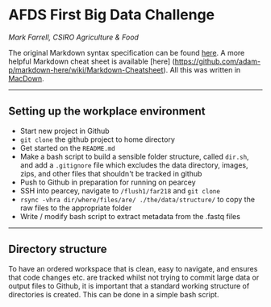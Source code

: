 # AFDS First Big Data Challenge
*Mark Farrell, CSIRO Agriculture & Food*

The original Markdown syntax specification can be found [here](http://daringfireball.net/projects/markdown/syntax).
A more helpful Markdown cheat sheet is available [here] (https://github.com/adam-p/markdown-here/wiki/Markdown-Cheatsheet). All this was written in [MacDown](https://macdown.uranusjr.com/).

___


## Setting up the workplace environment
* Start new project in Github
* `git clone` the github project to home directory
* Get started on the `README.md`
* Make a bash script to build a sensible folder structure, called `dir.sh`, and add a `.gitignore` file which excludes the data directory, images, zips, and other files that shouldn't be tracked in github
* Push to Github in preparation for running on pearcey
* SSH into pearcey, navigate to `/flush1/far218` and `git clone`
* `rsync -vhra dir/where/files/are/ ./the/data/structure/` to copy the raw files to the appropriate folder
* Write / modify bash script to extract metadata from the .fastq files

---
## Directory structure
To have an ordered workspace that is clean, easy to navigate, and ensures that code changes etc. are tracked whilst not trying to commit large data or output files to Github, it is important that a standard working structure of directories is created. This can be done in a simple bash script. 
